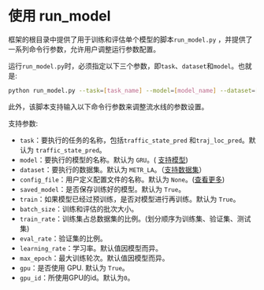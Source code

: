 # 使用 run_model

框架的根目录中提供了用于训练和评估单个模型的脚本`run_model.py` ，并提供了一系列命令行参数，允许用户调整运行参数配置。

运行`run_model.py`时，必须指定以下三个参数，即`task`、`dataset`和`model`。也就是:

```sh
python run_model.py --task=[task_name] --model=[model_name] --dataset=[dataset_name]
```

此外，该脚本支持输入以下命令行参数来调整流水线的参数设置。

支持参数:

- `task`：要执行的任务的名称，包括`traffic_state_pred` 和`traj_loc_pred`。默认为 `traffic_state_pred`。
- `model`：要执行的模型的名称。默认为 `GRU`。( [支持模型](../model))
- `dataset`：要执行的数据集。默认为 `METR_LA`。（[支持数据集](../data/raw_data.md)）
- `config_file`：用户定义配置文件的名称。默认为 `None`。([查看更多](../config_settings.md))
- `saved_model`：是否保存训练好的模型。默认为 `True`。
- `train`：如果模型已经过预训练，是否对模型进行再训练。默认为 `True`。
- `batch_size`：训练和评估的批次大小。
- `train_rate`：训练集占总数据集的比例。(划分顺序为训练集、验证集、测试集)
- `eval_rate`：验证集的比例。
- `learning_rate`：学习率。默认值因模型而异。
- `max_epoch`：最大训练轮次。默认值因模型而异。
- `gpu`：是否使用 GPU. 默认为 `True`。
- `gpu_id`：所使用GPU的id。默认为`0`。

